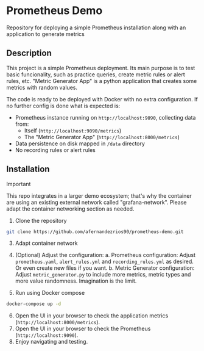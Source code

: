 # Prometheus Demo

Repository for deploying a simple Prometheus installation along with an application to generate metrics

## Description

This project is a simple Prometheus deployment. Its main purpose is to test basic funcionality, such as practice queries, create metric rules or alert rules, etc.
"Metric Generator App" is a python application that creates some metrics with random values.

The code is ready to be deployed with Docker with no extra configuration. If no further config is done what is expected is:
- Prometheus instance running on `http://localhost:9090`, collecting data from:
	- Itself (`http://localhost:9090/metrics`)
	- The "Metric Generator App" (`http://localhost:8000/metrics`)
- Data persistence on disk mapped in `/data` directory
- No recording rules or alert rules

## Installation

> [!IMPORTANT]  
> This repo integrates in a larger demo ecosystem; that's why the container are using an existing external network called "grafana-network". Please adapt the container networking section as needed.

1. Clone the repository
```bash
git clone https://github.com/afernandezrios90/prometheus-demo.git
```
3. Adapt container network
4. (Optional) Adjust the configuration:
	a. Prometheus configuration: Adjust `prometheus.yaml`, `alert_rules.yml` and `recording_rules.yml` as desired. Or even create new files if you want.
	b. Metric Generator configuration: Adjust `metric_generator.py` to include more metrics, metric types and more value randomness. Imagination is the limit.

5. Run using Docker compose
```bash
docker-compose up -d
```
6. Open the UI in your browser to check the application metrics (`http://localhost:8000/metrics`).
7. Open the UI in your browser to check the Prometheus (`http://localhost:9090`).
8. Enjoy navigating and testing.